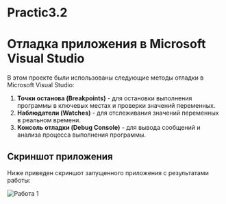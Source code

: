 # Practic3.2
# Отладка приложения в Microsoft Visual Studio

В этом проекте были использованы следующие методы отладки в Microsoft Visual Studio:

1. **Точки останова (Breakpoints)** - для остановки выполнения программы в ключевых местах и проверки значений переменных.
2. **Наблюдатели (Watches)** - для отслеживания значений переменных в реальном времени.
3. **Консоль отладки (Debug Console)** - для вывода сообщений и анализа процесса выполнения программы.

## Скриншот приложения

Ниже приведен скриншот запущенного приложения с результатами работы:

![Работа 1]([path/to/your/screenshot.png](https://github.com/neftysha/Practic3.2/blob/main/1pr3.png))
